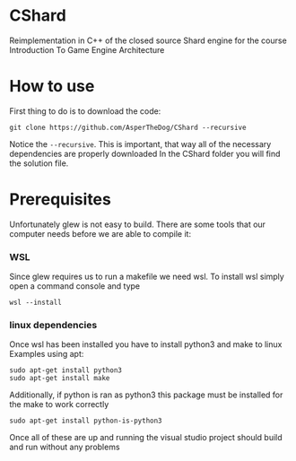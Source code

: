 # CShard
Reimplementation in C++ of the closed source Shard engine for the course Introduction To Game Engine Architecture

# How to use

First thing to do is to download the code:
```
git clone https://github.com/AsperTheDog/CShard --recursive
```
Notice the `--recursive`. This is important, that way all of the necessary dependencies are properly downloaded
In the CShard folder you will find the solution file. 

# Prerequisites

Unfortunately glew is not easy to build. There are some tools that our computer needs before we are able to compile it:

### WSL

Since glew requires us to run a makefile we need wsl.
To install wsl simply open a command console and type
```
wsl --install
```

### linux dependencies

Once wsl has been installed you have to install python3 and make to linux
Examples using apt:
```
sudo apt-get install python3
sudo apt-get install make
```

Additionally, if python is ran as python3 this package must be installed for the make to work correctly
```
sudo apt-get install python-is-python3
```

Once all of these are up and running the visual studio project should build and run without any problems
